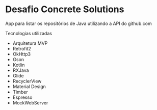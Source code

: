 # Desafio Concrete Solutions

App para listar os repositórios de Java utilizando a API do github.com

Tecnologias utilizadas
- Arquitetura MVP
- Retrofit2
- OkHttp3
- Gson
- Kotlin
- RXJava
- Glide
- RecyclerView
- Material Design
- Timber
- Espresso
- MockWebServer
